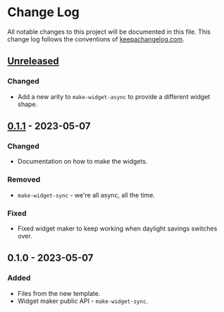 # Change Log
All notable changes to this project will be documented in this file. This change log follows the conventions of [keepachangelog.com](http://keepachangelog.com/).

## [Unreleased]
### Changed
- Add a new arity to `make-widget-async` to provide a different widget shape.

## [0.1.1] - 2023-05-07
### Changed
- Documentation on how to make the widgets.

### Removed
- `make-widget-sync` - we're all async, all the time.

### Fixed
- Fixed widget maker to keep working when daylight savings switches over.

## 0.1.0 - 2023-05-07
### Added
- Files from the new template.
- Widget maker public API - `make-widget-sync`.

[Unreleased]: https://sourcehost.site/your-name/year-2023/compare/0.1.1...HEAD
[0.1.1]: https://sourcehost.site/your-name/year-2023/compare/0.1.0...0.1.1
